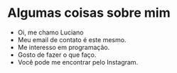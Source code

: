 # Algumas coisas sobre mim


- Oi, me chamo Luciano
- Meu email de contato é este mesmo.
- Me interesso em programação.
- Gosto de fazer o que faço.
- Você pode me encontrar pelo Instagram.

<!---
LucianoDalloBonetti/LucianoDalloBonetti is a ✨ special ✨ repository because its `README.md` (this file) appears on your GitHub profile.
You can click the Preview link to take a look at your changes.
--->

